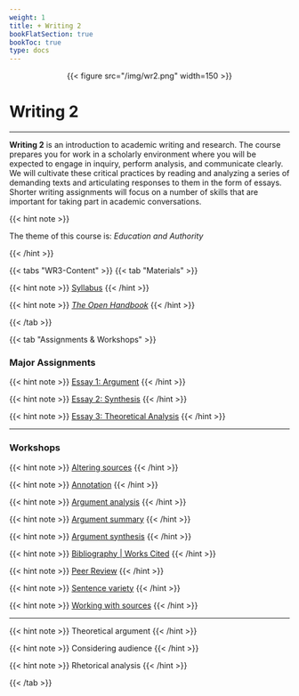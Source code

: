 ```yaml
---
weight: 1
title: + Writing 2
bookFlatSection: true
bookToc: true
type: docs
---
```


<div style="text-align:center">{{< figure src="/img/wr2.png" width=150 >}}</div>

# Writing 2

---

**Writing 2** is an introduction to academic writing and research. The course prepares you for work in a scholarly environment where you will be expected to engage in inquiry, perform analysis, and communicate clearly. We will cultivate these critical practices by reading and analyzing a series of demanding texts and articulating responses to them in the form of essays. Shorter writing assignments will focus on a number of skills that are important for taking part in academic conversations.

{{< hint note >}} 

<span style="color: var(--in-class)"><i class="fas fa-plus-circle"></i></span> The theme of this course is: *Education and Authority*

{{< /hint >}}


{{< tabs "WR3-Content" >}}
{{< tab "Materials" >}} 

{{< hint note >}} 
<span style="color: var(--circle-dots)"><i class="far fa-dot-circle"></i></span> [Syllabus](/courses/writing-2/wr2-syllabus) 
{{< /hint >}} 

{{< hint note >}} 
<span style="color: var(--circle-dots)"><i class="far fa-dot-circle"></i></span> [*The Open Handbook*](/resources/open-handbook/)
{{< /hint >}} 

 {{< /tab >}}

{{< tab "Assignments & Workshops" >}} 

### <span style="color: var(--in-class)"><i class="fas fa-plus-circle"></i></span> Major Assignments
{{< hint note >}} 
<span style="color: var(--circle-dots)"><i class="far fa-dot-circle"></i></span> [Essay 1: Argument](/courses/writing-2/essay-1)
{{< /hint >}} 

{{< hint note >}} 
<span style="color: var(--circle-dots)"><i class="far fa-dot-circle"></i></span> [Essay 2: Synthesis](/courses/writing-2/essay-2)
{{< /hint >}} 

{{< hint note >}} 
<span style="color: var(--circle-dots)"><i class="far fa-dot-circle"></i></span> [Essay 3: Theoretical Analysis](/courses/writing-2/essay-3)
{{< /hint >}} 

---

### <span style="color: var(--in-class)"><i class="fas fa-plus-circle"></i></span> Workshops


{{< hint note >}} 
<span style="color: var(--circle-dots)"><i class="far fa-dot-circle"></i></span> [Altering sources](/courses/workshops/altering-sources)
{{< /hint >}} 

{{< hint note >}} 
<span style="color: var(--circle-dots)"><i class="far fa-dot-circle"></i></span>  [Annotation](/courses/workshops/annotation) 
{{< /hint >}} 

{{< hint note >}} 
<span style="color: var(--circle-dots)"><i class="far fa-dot-circle"></i></span>  [Argument analysis](/courses/workshops/argument-analysis) 
{{< /hint >}} 

{{< hint note >}} 
<span style="color: var(--circle-dots)"><i class="far fa-dot-circle"></i></span>  [Argument summary](/courses/workshops/argument-summary) 
{{< /hint >}} 

{{< hint note >}} 
<span style="color: var(--circle-dots)"><i class="far fa-dot-circle"></i></span>  [Argument synthesis](/courses/workshops/argument-synthesis) 
{{< /hint >}} 

{{< hint note >}} 
<span style="color: var(--circle-dots)"><i class="far fa-dot-circle"></i></span>  [Bibliography | Works Cited](/courses/workshops/mla-bibliography)
{{< /hint >}} 

{{< hint note >}} 
<span style="color: var(--circle-dots)"><i class="far fa-dot-circle"></i></span>  [Peer Review](/courses/workshops/peer-review)
{{< /hint >}} 

{{< hint note >}} 
<span style="color: var(--circle-dots)"><i class="far fa-dot-circle"></i></span>  [Sentence variety](/courses/workshops/sentence-variety)
{{< /hint >}} 

{{< hint note >}} 
<span style="color: var(--circle-dots)"><i class="far fa-dot-circle"></i></span>  [Working with sources](/courses/workshops/working-sources)
{{< /hint >}} 

---

{{< hint note >}} 
<span style="color: var(--circle-dots)"><i class="far fa-dot-circle"></i></span> Theoretical argument
{{< /hint >}} 

{{< hint note >}} 
<span style="color: var(--circle-dots)"><i class="far fa-dot-circle"></i></span>  Considering audience
{{< /hint >}} 

{{< hint note >}} 
<span style="color: var(--circle-dots)"><i class="far fa-dot-circle"></i></span>  Rhetorical analysis 
{{< /hint >}} 


 {{< /tab >}}


